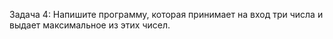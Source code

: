 Задача 4: Напишите программу, которая принимает на вход 
три числа и выдает максимальное из этих чисел.
